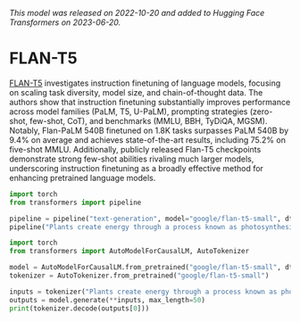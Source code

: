 <!--Copyright 2022 The HuggingFace Team. All rights reserved.

Licensed under the Apache License, Version 2.0 (the "License"); you may not use this file except in compliance with
the License. You may obtain a copy of the License at

http://www.apache.org/licenses/LICENSE-2.0

Unless required by applicable law or agreed to in writing, software distributed under the License is distributed on
an "AS IS" BASIS, WITHOUT WARRANTIES OR CONDITIONS OF ANY KIND, either express or implied. See the License for the
specific language governing permissions and limitations under the License.

⚠️ Note that this file is in Markdown but contain specific syntax for our doc-builder (similar to MDX) that may not be
rendered properly in your Markdown viewer.

-->
*This model was released on 2022-10-20 and added to Hugging Face Transformers on 2023-06-20.*

# FLAN-T5

[FLAN-T5](https://huggingface.co/papers/2210.11416) investigates instruction finetuning of language models, focusing on scaling task diversity, model size, and chain-of-thought data. The authors show that instruction finetuning substantially improves performance across model families (PaLM, T5, U-PaLM), prompting strategies (zero-shot, few-shot, CoT), and benchmarks (MMLU, BBH, TyDiQA, MGSM). Notably, Flan-PaLM 540B finetuned on 1.8K tasks surpasses PaLM 540B by 9.4% on average and achieves state-of-the-art results, including 75.2% on five-shot MMLU. Additionally, publicly released Flan-T5 checkpoints demonstrate strong few-shot abilities rivaling much larger models, underscoring instruction finetuning as a broadly effective method for enhancing pretrained language models.

<hfoptions id="usage">
<hfoption id="Pipeline">

```py
import torch
from transformers import pipeline

pipeline = pipeline("text-generation", model="google/flan-t5-small", dtype="auto")
pipeline("Plants create energy through a process known as photosynthesis.")
```

</hfoption>
<hfoption id="AutoModel">

```py
import torch
from transformers import AutoModelForCausalLM, AutoTokenizer

model = AutoModelForCausalLM.from_pretrained("google/flan-t5-small", dtype="auto")
tokenizer = AutoTokenizer.from_pretrained("google/flan-t5-small")

inputs = tokenizer("Plants create energy through a process known as photosynthesis.", return_tensors="pt")
outputs = model.generate(**inputs, max_length=50)
print(tokenizer.decode(outputs[0]))
```

</hfoption>
</hfoptions>